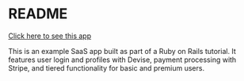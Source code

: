 # README
[Click here to see this app](https://young-dawn-16325.herokuapp.com/) 

This is an example SaaS app built as part of a Ruby on Rails tutorial. 
It features user login and profiles with Devise, payment processing with
Stripe, and tiered functionality for basic and premium users. 